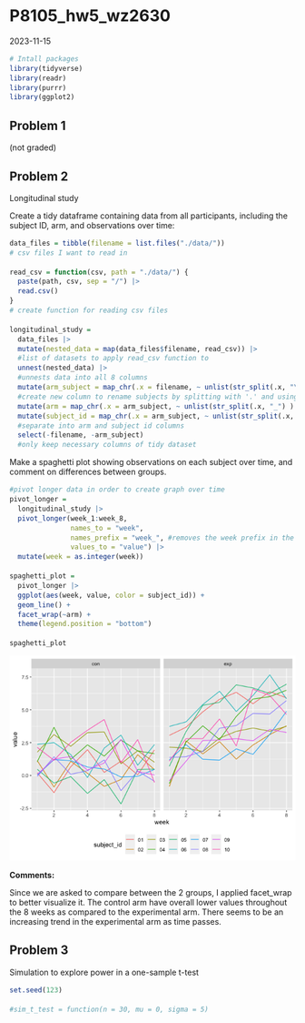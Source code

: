P8105_hw5_wz2630
================
2023-11-15

``` r
# Intall packages
library(tidyverse)
library(readr)
library(purrr)
library(ggplot2)
```

## Problem 1

(not graded)

## Problem 2

Longitudinal study

Create a tidy dataframe containing data from all participants, including
the subject ID, arm, and observations over time:

``` r
data_files = tibble(filename = list.files("./data/"))
# csv files I want to read in

read_csv = function(csv, path = "./data/") {
  paste(path, csv, sep = "/") |> 
  read.csv()
}
# create function for reading csv files

longitudinal_study =  
  data_files |> 
  mutate(nested_data = map(data_files$filename, read_csv)) |> 
  #list of datasets to apply read_csv function to
  unnest(nested_data) |> 
  #unnests data into all 8 columns
  mutate(arm_subject = map_chr(.x = filename, ~ unlist(str_split(.x, "\\.") ) [[1]] )) |> 
  #create new column to rename subjects by splitting with '.' and using only the first part
  mutate(arm = map_chr(.x = arm_subject, ~ unlist(str_split(.x, "_") ) [[1]] )) |> 
  mutate(subject_id = map_chr(.x = arm_subject, ~ unlist(str_split(.x, "_") ) [[2]] )) |> 
  #separate into arm and subject id columns
  select(-filename, -arm_subject)
  #only keep necessary columns of tidy dataset
```

Make a spaghetti plot showing observations on each subject over time,
and comment on differences between groups.

``` r
#pivot longer data in order to create graph over time
pivot_longer = 
  longitudinal_study |> 
  pivot_longer(week_1:week_8,
               names_to = "week",
               names_prefix = "week_", #removes the week prefix in the week values
               values_to = "value") |> 
  mutate(week = as.integer(week))

spaghetti_plot = 
  pivot_longer |> 
  ggplot(aes(week, value, color = subject_id)) + 
  geom_line() + 
  facet_wrap(~arm) + 
  theme(legend.position = "bottom")

spaghetti_plot
```

![](p8105_hw5_wz2630_files/figure-gfm/unnamed-chunk-3-1.png)<!-- -->

**Comments:**

Since we are asked to compare between the 2 groups, I applied facet_wrap
to better visualize it. The control arm have overall lower values
throughout the 8 weeks as compared to the experimental arm. There seems
to be an increasing trend in the experimental arm as time passes.

## Problem 3

Simulation to explore power in a one-sample t-test

``` r
set.seed(123)

#sim_t_test = function(n = 30, mu = 0, sigma = 5) 
```
